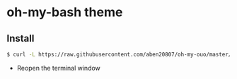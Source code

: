 # oh-my-bash theme

## Install

```bash
$ curl -L https://raw.githubusercontent.com/aben20807/oh-my-ouo/master/setup.sh | bash
```
+ Reopen the terminal window
